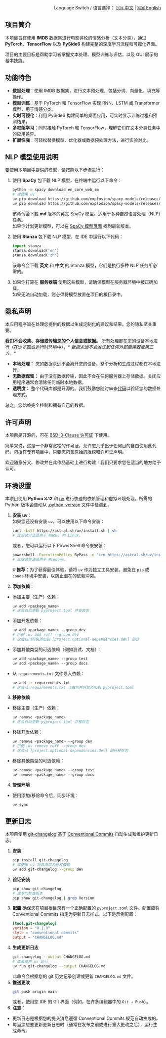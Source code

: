 <p align="right">
  Language Switch / 语言选择：
  <a href="./README.zh-CN.md">🇨🇳 中文</a> | <a href="./README.md">🇬🇧 English</a>
</p>

**项目简介**
---
本项目旨在使用 **IMDB** 数据集进行电影评论的情感分析（文本分类），通过 **PyTorch**、**TensorFlow** 以及 **PySide6**
构建完整的深度学习流程和可视化界面。

项目的主要目标是帮助学习者掌握文本处理、模型训练与评估，以及 GUI 展示的基本技能。

**功能特色**
---

- **数据处理**：使用 IMDB 数据集，进行文本预处理，包括分词、向量化、填充等操作。
- **模型训练**：基于 PyTorch 和 TensorFlow 实现 RNN、LSTM 或 Transformer 模型，用于情感分类。
- **实时可视化**：利用 PySide6 构建简单的桌面应用，可实时显示训练过程和预测结果。
- **多框架学习**：同时接触 PyTorch 和 TensorFlow，理解它们在文本分类任务中的应用差异。
- **扩展性强**：可轻松替换模型、优化器或数据预处理方法，进行实验对比。

**NLP 模型使用说明**
---
要使用本项目中提供的模型，请按照以下步骤进行：

1. 使用 **SpaCy** 包下载 NLP 模型，在终端中运行以下命令：
    ```bash
    python -m spacy download en_core_web_sm
    # 或使用 uv
    uv pip download https://github.com/explosion/spacy-models/releases/download/en_core_web_md-3.8.0/en_core_web_md-3.8.0.tar.gz
    uv pip download https://github.com/explosion/spacy-models/releases/download/zh_core_web_md-3.8.0/zh_core_web_md-3.8.0.tar.gz
    ```
   该命令会下载 **md** 版本的英文 SpaCy 模型，适用于多种自然语言处理（NLP）任务。  
   如果你计划更新模型，可以在 [SpaCy 模型页面](https://github.com/explosion/spacy-models/releases) 找到最新版本。

2. 使用 **Stanza** 包下载 NLP 模型，在 IDE 中运行以下代码：
    ```python
    import stanza
    stanza.download('en')
    stanza.download('zh')
    ```
   该命令会下载 **英文** 和 **中文** 的 Stanza 模型，它们是执行多种 NLP 任务所必需的。

3. 如果你打算在 **服务器端** 使用这些模型，请确保模型在服务器环境中被正确加载。  
   如果无法自动加载，则必须将模型放置在项目的根目录中。

**隐私声明**
---
本应用程序旨在处理您提供的数据以生成定制化的建议和结果。您的隐私至关重要。

**我们不会收集、存储或传输您的个人信息或数据。** 所有处理都在您的设备本地进行（在浏览器或运行时环境中），*
*数据永远不会发送到任何外部服务器或第三方。**

- **本地处理：** 您的数据永远不会离开您的设备。整个分析和生成过程都在本地进行。
- **无数据保留：** 由于没有数据传输，因此不会在任何服务器上存储数据。关闭应用程序通常会清除任何临时本地数据。
- **透明度：** 整个代码库都是开源的。我们鼓励您随时审查[代码](./)以验证您的数据处理方式。

总之，您始终完全控制和拥有自己的数据。

**许可声明**
---
本项目是开源的，可在 [BSD-3-Clause 许可证](LICENCE) 下使用。

简单来说，这是一个非常宽松的许可证，允许您几乎出于任何目的自由使用此代码，包括在专有项目中，只要您包含原始的版权和许可证声明。

欢迎随意分叉、修改并在此作品基础上进行构建！我们只要求您在适当的地方给予认可。

**环境设置**
---
本项目使用 **Python 3.12** 和 [uv](https://docs.astral.sh/uv/) 进行快速的依赖管理和虚拟环境处理。所需的 Python
版本会自动从 [.python-version](.python-version) 文件中检测到。

1. **安装 uv**：  
   如果您还没有安装 `uv`，可以使用以下命令安装：
    ```bash
    curl -LsSf https://astral.sh/uv/install.sh | sh
    # 此安装方法适用于 macOS 和 Linux。
    ```
   或者，您可以运行以下 PowerShell 命令来安装：
    ```bash
    powershell -ExecutionPolicy ByPass -c "irm https://astral.sh/uv/install.ps1 | iex"
    # 此安装方法适用于 Windows。
    ```

   **💡 推荐**：为了获得最佳体验，请将 `uv` 作为独立工具安装。避免在 `pip` 或 `conda` 环境中安装，以防止潜在的依赖冲突。

2. **添加依赖**：

- 添加主要（生产）依赖：
    ```bash
    uv add <package_name>
    # 这会自动更新 pyproject.toml 并安装包
    ```
- 添加开发依赖：
    ```bash
    uv add <package_name> --group dev
    # 示例：uv add ruff --group dev
    # 这会自动将包添加到 [project.optional-dependencies.dev] 部分
    ```
- 添加其他类型的可选依赖（例如测试、文档）：
    ```bash
    uv add <package_name> --group test
    uv add <package_name> --group docs
    ```
- 从 `requirements.txt` 文件导入依赖：
    ```bash
    uv add -r requirements.txt
    # 这会从 requirements.txt 读取包并将其添加到 pyproject.toml
    ```

3. **移除依赖**

- 移除主要（生产）依赖：
    ```bash
    uv remove <package_name>
    # 这会自动更新 pyproject.toml 并移除包
    ```
- 移除开发依赖：
    ```bash
    uv remove <package_name> --group dev
    # 示例：uv remove ruff --group dev
    # 这会从 [project.optional-dependencies.dev] 部分移除包
    ```
- 移除其他类型的可选依赖：
    ```bash
    uv remove <package_name> --group test
    uv remove <package_name> --group docs
    ```

4. **管理环境**

- 使用添加/移除命令后，同步环境：
    ```bash
    uv sync
    ```

**更新日志**
---
本项目使用 [git-changelog](https://github.com/pawamoy/git-changelog)
基于 [Conventional Commits](https://www.conventionalcommits.org/) 自动生成和维护更新日志。

1. **安装**
   ```bash
   pip install git-changelog
   # 或使用 uv 将其添加为开发依赖
   uv add git-changelog --group dev
   ```
2. **验证安装**
   ```bash
   pip show git-changelog
   # 或专门检查版本
   pip show git-changelog | grep Version
   ```
3. **配置**
   确保您在项目根目录有一个正确配置的 `pyproject.toml` 文件。配置应将 Conventional Commits 指定为更新日志样式。以下是示例配置：
   ```toml
   [tool.git-changelog]
   version = "0.1.0"
   style = "conventional-commits"
   output = "CHANGELOG.md"
   ```
4. **生成更新日志**
   ```bash
   git-changelog --output CHANGELOG.md
   # 或者使用 uv 运行
   uv run git-changelog --output CHANGELOG.md
   ```
   此命令会根据您的 git 历史记录创建或更新 `CHANGELOG.md` 文件。
5. **推送更改**
   ```bash
   git push origin main
   ```
   或者，使用您 IDE 的 Git 界面（例如，在许多编辑器中的 `Git → Push`）。
6. **注意**：

- 更新日志是根据您的提交消息遵循 Conventional Commits 规范自动生成的。
- 每当您想要更新更新日志时（通常在发布之前或进行重大更改之后），运行生成命令。

